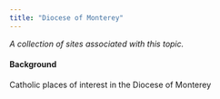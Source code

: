 ```yaml
---
title: "Diocese of Monterey"
---
```



*A collection of sites associated with this topic.*

#### Background

Catholic places of interest in the Diocese of Monterey


